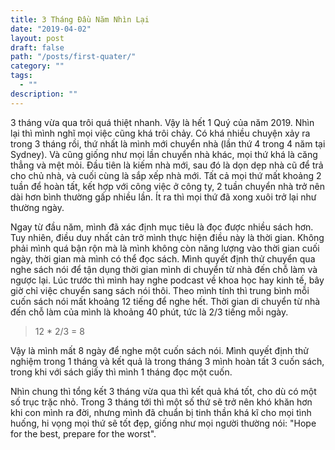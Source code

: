 ```yaml
---
title: 3 Tháng Đầu Năm Nhìn Lại
date: "2019-04-02"
layout: post
draft: false
path: "/posts/first-quater/"
category: ""
tags:
  - ""
description: ""
---
```


3 tháng vừa qua trôi quá thiệt nhanh. Vậy là hết 1 Quý của năm 2019. Nhìn lại thì mình nghĩ mọi việc cũng khá trôi chảy. Có khá nhiều chuyện xảy ra trong 3 tháng rồi, thứ nhất là mình mới chuyển nhà (lần thứ 4 trong 4 năm tại Sydney). Và cũng giống như mọi lần chuyển nhà khác, mọi thứ khá là căng thẳng và mệt mỏi. Đầu tiên là kiếm nhà mới, sau đó là dọn dẹp nhà cũ để trả cho chủ nhà, và cuối cùng là sắp xếp nhà mới. Tất cả mọi thứ mất khoảng 2 tuần để hoàn tất, kết hợp với công việc ở công ty, 2 tuần chuyển nhà trở nên dài hơn bình thường gấp nhiều lần. Ít ra thì mọi thứ đã xong xuôi trở lại như thường ngày.

Ngay từ đầu năm, mình đã xác định mục tiêu là đọc được nhiều sách hơn. Tuy nhiên, điều duy nhất cản trở mình thực hiện điều này là thời gian. Không phải mình quá bận rộn mà là mình không còn năng lượng vào thời gian cuối ngày, thời gian mà mình có thể đọc sách. Mình quyết định thử chuyển qua nghe sách nói để tận dụng thời gian mình di chuyển từ nhà đến chỗ làm và ngược lại. Lúc trước thì mình hay nghe podcast về khoa học hay kinh tế, bây giờ chỉ việc chuyển sang sách nói thôi. Theo mình tính thì trung bình mỗi cuốn sách nói mất khoảng 12 tiếng để nghe hết. Thời gian di chuyển từ nhà đến chỗ làm của mình là khoảng 40 phút, tức là 2/3 tiếng mỗi ngày.

> 12 * 2/3 = 8

Vậy là mình mất 8 ngày để nghe một cuốn sách nói. Mình quyết định thử nghiệm trong 1 tháng và kết quả là trong tháng 3 mình hoàn tất 3 cuốn sách, trong khi với sách giấy thì mình 1 tháng đọc một cuốn.

Nhìn chung thì tổng kết 3 tháng vừa qua thì kết quả khá tốt, cho dù có một số trục trặc nhỏ. Trong 3 tháng tới thì một số thứ sẽ trở nên khó khăn hơn khi con mình ra đời, nhưng mình đã chuẩn bị tinh thần khá kĩ cho mọi tình huống, hi vọng mọi thứ sẽ tốt đẹp, giống như mọi người thường nói: "Hope for the best, prepare for the worst".